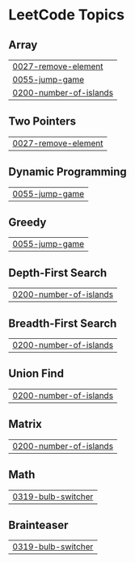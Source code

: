 

<!---LeetCode Topics Start-->
# LeetCode Topics
## Array
|  |
| ------- |
| [0027-remove-element](https://github.com/neuralakarshit/leetcodewithAkarshit/tree/master/0027-remove-element) |
| [0055-jump-game](https://github.com/neuralakarshit/leetcodewithAkarshit/tree/master/0055-jump-game) |
| [0200-number-of-islands](https://github.com/neuralakarshit/leetcodewithAkarshit/tree/master/0200-number-of-islands) |
## Two Pointers
|  |
| ------- |
| [0027-remove-element](https://github.com/neuralakarshit/leetcodewithAkarshit/tree/master/0027-remove-element) |
## Dynamic Programming
|  |
| ------- |
| [0055-jump-game](https://github.com/neuralakarshit/leetcodewithAkarshit/tree/master/0055-jump-game) |
## Greedy
|  |
| ------- |
| [0055-jump-game](https://github.com/neuralakarshit/leetcodewithAkarshit/tree/master/0055-jump-game) |
## Depth-First Search
|  |
| ------- |
| [0200-number-of-islands](https://github.com/neuralakarshit/leetcodewithAkarshit/tree/master/0200-number-of-islands) |
## Breadth-First Search
|  |
| ------- |
| [0200-number-of-islands](https://github.com/neuralakarshit/leetcodewithAkarshit/tree/master/0200-number-of-islands) |
## Union Find
|  |
| ------- |
| [0200-number-of-islands](https://github.com/neuralakarshit/leetcodewithAkarshit/tree/master/0200-number-of-islands) |
## Matrix
|  |
| ------- |
| [0200-number-of-islands](https://github.com/neuralakarshit/leetcodewithAkarshit/tree/master/0200-number-of-islands) |
## Math
|  |
| ------- |
| [0319-bulb-switcher](https://github.com/neuralakarshit/leetcodewithAkarshit/tree/master/0319-bulb-switcher) |
## Brainteaser
|  |
| ------- |
| [0319-bulb-switcher](https://github.com/neuralakarshit/leetcodewithAkarshit/tree/master/0319-bulb-switcher) |
<!---LeetCode Topics End-->